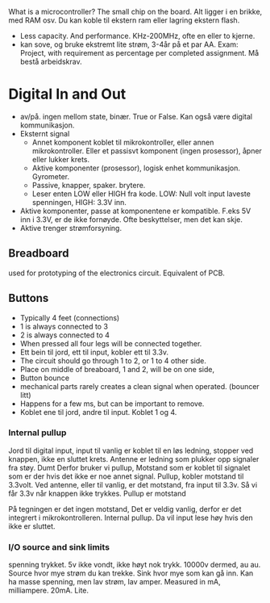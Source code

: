What is a microcontroller?
The small chip on the board. 
Alt ligger i en brikke, med RAM osv. Du kan koble til ekstern ram eller lagring ekstern flash. 
- Less capacity. And performance.  KHz-200MHz, ofte en eller to kjerne.
- kan sove, og bruke ekstremt lite strøm, 3-4år på et par AA. 
Exam: Project, with requirement as percentage per completed assignment. Må bestå arbeidskrav.

# Digital In and Out
- av/på. ingen mellom state, binær. True or False. Kan også være digital kommunikasjon. 
- Eksternt signal
	- Annet komponent koblet til mikrokontroller, eller annen mikrokontroller. Eller et passisvt komponent (ingen prosessor), åpner eller lukker krets. 
	- Aktive komponenter (prosessor), logisk enhet kommunikasjon. Gyrometer. 
	- Passive, knapper, spaker. brytere. 
	- Leser enten LOW eller HIGH fra kode. LOW: Null volt input laveste spenningen, HIGH: 3.3V inn. 
- Aktive komponenter, passe at komponentene er kompatible. F.eks 5V inn i 3.3V, er de ikke fornøyde. Ofte beskyttelser, men det kan skje. 
- Aktive trenger strømforsyning.

## Breadboard
used for prototyping of the electronics circuit.
Equivalent of PCB. 
## Buttons
- Typically 4 feet (connections)
- 1 is always connected to 3
- 2 is always connected to 4
- When pressed all four legs will be connected together.
- Ett bein til jord, ett til input, kobler ett til 3.3v. 
- The circuit should go through 1 to 2, or 1 to 4 other side. 
- Place on middle of breaboard, 1 and 2, will be on one side, 
- Button bounce
- mechanical parts rarely creates a clean signal when operated. (bouncer litt)
- Happens for a few ms, but can be important to remove.
- Koblet ene til jord, andre til input. Koblet 1 og 4. 
### Internal pullup
Jord til digital input, input til vanlig er koblet til en løs ledning, stopper ved knappen, ikke en sluttet krets. Antenne er ledning som plukker opp signaler fra støy. Dumt
Derfor bruker vi pullup,
Motstand som er koblet til signalet som er der hvis det ikke er noe annet signal.
Pullup, kobler motstand til 3.3volt. Ved antenne, eller til vanlig, er det motstand, fra input til 3.3v. Så vi får 3.3v når knappen ikke trykkes. Pullup er motstand

På tegningen er det ingen motstand, Det er veldig vanlig, derfor er det integrert i mikrokontrolleren. Internal pullup. Da vil input lese høy hvis den ikke er sluttet. 

### I/O source and sink limits
spenning trykket. 
5v ikke vondt, ikke høyt nok trykk. 10000v dermed, au au.
Source hvor mye strøm du kan trekke. Sink hvor mye som kan gå inn.
Kan ha masse spenning, men lav strøm, lav amper.
Measured in mA, milliampere.
20mA. Lite. 
